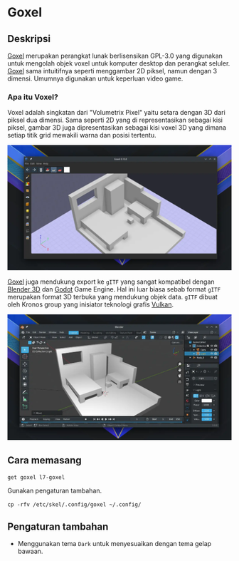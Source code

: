# Goxel

## Deskripsi

[Goxel] merupakan perangkat lunak berlisensikan GPL-3.0 yang digunakan untuk mengolah objek voxel untuk komputer desktop dan perangkat seluler. [Goxel] sama intuitifnya seperti menggambar 2D piksel, namun dengan 3 dimensi. Umumnya digunakan untuk keperluan video game.

### Apa itu Voxel?

Voxel adalah singkatan dari "Volumetrix Pixel" yaitu setara dengan 3D dari piksel dua dimensi. Sama seperti 2D yang di representasikan sebagai kisi piksel, gambar 3D juga dipresentasikan sebagai kisi voxel 3D yang dimana setiap titik grid mewakili warna dan posisi tertentu.

![Goxel Voxel Editor LangitKetujuh OS](../../media/image/goxel-langitketujuh-id-1.webp)

[Goxel] juga mendukung export ke `gITF` yang sangat kompatibel dengan [Blender 3D] dan [Godot] Game Engine. Hal ini luar biasa sebab format `gITF` merupakan format 3D terbuka yang mendukung objek data. `gITF` dibuat oleh Kronos group yang inisiator teknologi grafis [Vulkan].

![Goxel Voxel Editor LangitKetujuh OS](../../media/image/goxel-langitketujuh-id-2.webp)

## Cara memasang

```
get goxel l7-goxel
```

Gunakan pengaturan tambahan.

```
cp -rfv /etc/skel/.config/goxel ~/.config/
```

## Pengaturan tambahan

- Menggunakan tema `Dark` untuk menyesuaikan dengan tema gelap bawaan.

[Goxel]:https://goxel.xyz/
[Blender 3D]:./blender.md
[Godot]:../game/godot.md
[Vulkan]:../../konfigurasi/driver/grafis/vulkan.md
